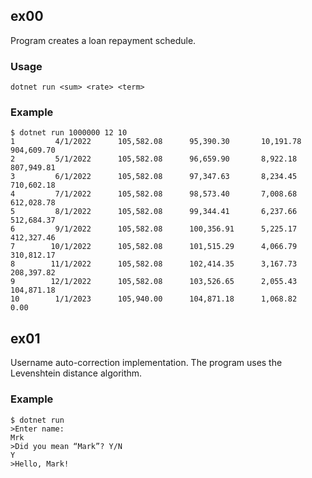 ## ex00

Program creates a loan repayment schedule.  
### Usage
```
dotnet run <sum> <rate> <term>
```
### Example
```
$ dotnet run 1000000 12 10
1         4/1/2022      105,582.08      95,390.30       10,191.78       904,609.70
2         5/1/2022      105,582.08      96,659.90       8,922.18        807,949.81
3         6/1/2022      105,582.08      97,347.63       8,234.45        710,602.18
4         7/1/2022      105,582.08      98,573.40       7,008.68        612,028.78
5         8/1/2022      105,582.08      99,344.41       6,237.66        512,684.37
6         9/1/2022      105,582.08      100,356.91      5,225.17        412,327.46
7        10/1/2022      105,582.08      101,515.29      4,066.79        310,812.17
8        11/1/2022      105,582.08      102,414.35      3,167.73        208,397.82
9        12/1/2022      105,582.08      103,526.65      2,055.43        104,871.18
10        1/1/2023      105,940.00      104,871.18      1,068.82        0.00
```


## ex01
Username auto-correction implementation. The program uses the Levenshtein distance algorithm.
### Example
```
$ dotnet run
>Enter name:
Mrk
>Did you mean “Mark”? Y/N
Y
>Hello, Mark!
```
